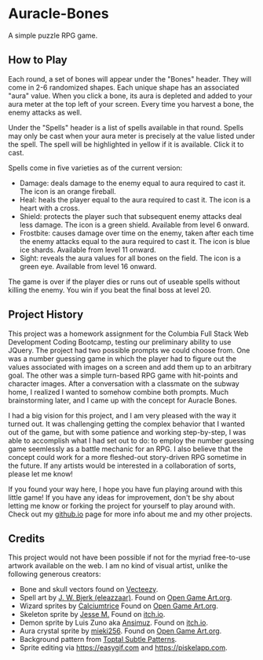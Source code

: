 # Auracle-Bones
A simple puzzle RPG game.

## How to Play
Each round, a set of bones will appear under the "Bones" header. They will come in 2-6 randomized shapes. Each unique shape has an associated "aura" value. When you click a bone, its aura is depleted and added to your aura meter at the top left of your screen. Every time you harvest a bone, the enemy attacks as well. 

Under the "Spells" header is a list of spells available in that round. Spells may only be cast when your aura meter is precisely at the value listed under the spell. The spell will be highlighted in yellow if it is available. Click it to cast.

Spells come in five varieties as of the current version:
* Damage: deals damage to the enemy equal to aura required to cast it. The icon is an orange fireball.
* Heal: heals the player equal to the aura required to cast it. The icon is a heart with a cross. 
* Shield: protects the player such that subsequent enemy attacks deal less damage. The icon is a green shield. Available from level 6 onward. 
* Frostbite: causes damage over time on the enemy, taken after each time the enemy attacks equal to the aura required to cast it. The icon is blue ice shards. Available from level 11 onward. 
* Sight: reveals the aura values for all bones on the field. The icon is a green eye. Available from level 16 onward.

The game is over if the player dies or runs out of useable spells without killing the enemy. You win if you beat the final boss at level 20.

## Project History
This project was a homework assignment for the Columbia Full Stack Web Development Coding Bootcamp, testing our preliminary ability to use JQuery. The project had two possible prompts we could choose from. One was a number guessing game in which the player had to figure out the values associated with images on a screen and add them up to an arbitrary goal. The other was a simple turn-based RPG game with hit-points and character images. After a conversation with a classmate on the subway home, I realized I wanted to somehow combine both prompts. Much brainstorming later, and I came up with the concept for Auracle Bones.

I had a big vision for this project, and I am very pleased with the way it turned out. It was challenging getting the complex behavior that I wanted out of the game, but with some patience and working step-by-step, I was able to accomplish what I had set out to do: to employ the number guessing game seemlessly as a battle mechanic for an RPG. I also believe that the concept could work for a more fleshed-out story-driven RPG sometime in the future. If any artists would be interested in a collaboration of sorts, please let me know!

If you found your way here, I hope you have fun playing around with this little game! If you have any ideas for improvement, don't be shy about letting me know or forking the project for yourself to play around with. Check out my [github.io](https://evansimonross.github.io/) page for more info about me and my other projects.

## Credits
This project would not have been possible if not for the myriad free-to-use artwork available on the web. I am no kind of visual artist, unlike the following generous creators:
* Bone and skull vectors found on [Vecteezy](https://www.vecteezy.com/).
* Spell art by [J. W. Bjerk (eleazzaar)](http://www.jwbjerk.com/art). Found on [Open Game Art.org](https://opengameart.org/content/painterly-spell-icons-part-1).
* Wizard sprites by [Calciumtrice](http://calciumtrice.tumblr.com/) Found on [Open Game Art.org](https://opengameart.org/content/animated-wizard).
* Skeleton sprite by [Jesse M.](https://twitter.com/Jsf23Art) Found on [itch.io](https://jesse-m.itch.io/skeleton-pack).
* Demon sprite by Luis Zuno aka [Ansimuz](https://www.patreon.com/ansimuz/memberships). Found on [itch.io](https://ansimuz.itch.io/gothicvania-patreon-collection).
* Aura crystal sprite by [mieki256](http://blawat2015.no-ip.com/~mieki256/). Found on [Open Game Art.org](https://opengameart.org/users/mieki256).
* Background pattern from [Toptal Subtle Patterns](https://www.toptal.com/designers/subtlepatterns/tweed/).
* Sprite editing via <https://easygif.com> and <https://piskelapp.com>.